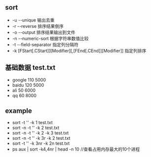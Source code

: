 ## sort
- -u --unique 输出去重
- -r --reverse 排序结果倒序
- -o --output 排序结果输出到文件
- -n --numeric-sort 根据字符串数值比较
- -t --field-separator 指定列分隔符
- -k [FStart[.CStart]][Modifier][,[FEnd[.CEnd]][Modifier]] 指定列排序

## 基础数据 test.txt
- google 110 5000
- baidu  120 5000
- ali    50  6000
- qq     60  8000

## example
- sort -t '' -k 1 test.txt
- sort -n -t '' -k 2 test.txt
- sort -n -t '' -k 2 -k 3 test.txt
- sort -n -t '' -k 3r -k 2 test.txt
- sort -t '' -k 3nr -k 2n test.txt
- ps aux | sort -k4,4nr | head -n 10 //查看占用内存最大的10个进程
